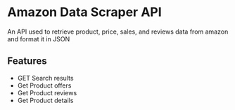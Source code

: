 # Amazon Data Scraper API
An API used to retrieve product, price, sales, and reviews data from amazon and format it in JSON

## Features
* GET Search results
* Get Product offers
* Get Product reviews
* Get Product details
